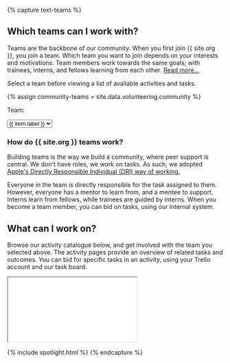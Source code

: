 {% capture text-teams %}
## Which teams can I work with?

Teams are the backbone of our community.
When you first join {{ site.org }}, you join a team.
Which team you want to join depends on your interests and motivations.
Team members work towards the same goals; with trainees, interns, and fellows learning from each other.
<a data-toggle="collapse" href="#how-it-works" aria-expanded="false" aria-controls="how-it-works">Read more...</a>

Select a team before viewing a list of available activities and tasks.

{% assign community-teams = site.data.volunteering.community %}
<div class="row">
<div class="col-3">
<p>Team:</p>
</div>
<div class="col-3">
<select onchange="handleChange(this)">
{% for item in community-teams %}
<option value="{{ item.value | prepend: site.baseurl }}" label="{{ item.label }}">{{ item.text }}</option>
{% endfor %}
</select>
</div>
<div class="col-6">
<div class="collapse" id="how-it-works">
<h3>How do {{ site.org }} teams work?</h3>

Building teams  is the way we build a community, where peer support is central.
We don't have roles, we work on tasks.
As such, we adopted <a href="https://mentorphile.com/2019/03/05/fostering-apples-culture-of-accountability-the-dri/">Apple's Directly Responsible Individual (DRI) way of working.</a>

Everyone in the team is directly responsible for the task assigned to them.
However, everyone has a mentor to learn from, and a mentee to support.
Interns learn from fellows, while trainees are guided by interns.
When you become a team member, you can bid on tasks, using our internal system.
</div>
</div>
</div>

## What can I work on?

Browse our activity catalogue below, and get involved with the team you selected above.
The activity pages provide an overview of related tasks and outcomes.
You can bid for specific tasks in an activity, using your Trello account and our task board.

<div class="iframe-container">
<iframe src="{{ '/volunteering/research-and-development/index.html' | prepend: site.baseurl }}" title="Research and Development" id="iframe-id" class="responsive-iframe"></iframe>
</div>

{% include spotlight.html %}
{% endcapture %}
